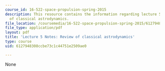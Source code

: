 ```yaml
---
course_id: 16-522-space-propulsion-spring-2015
description: This resource contains the information regarding lecture 5 notes review
  of classical astrodynamics.
file_location: /coursemedia/16-522-space-propulsion-spring-2015/6127948308ccbe73c1c44751e2509ae0_MIT16_522S15_Lecture5.pdf
file_type: application/pdf
layout: pdf
title: 'Lecture 5 Notes: Review of classical astrodynamics'
type: course
uid: 6127948308ccbe73c1c44751e2509ae0

---
```

None